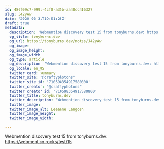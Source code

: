 ```yaml
---
id: 480f09c7-9991-4cf8-a35b-aa48cc416327
slug: J42yAw
date: '2020-08-31T19:51:25Z'
draft: true
metadata:
  description: 'Webmention discovery test 15 from tonyburns.dev: https://webmention.rocks/test/15 '
  og_title: tonyburns.dev
  og_url: https://tonyburns.dev/notes/J42yAw
  og_image: 
  og_image_height: 
  og_image_width: 
  og_type: article
  og_description: 'Webmention discovery test 15 from tonyburns.dev: https://webmention.rocks/test/15 '
  og_locale: en_US
  twitter_card: summary
  twitter_site: "@craftyphotons"
  twitter_site_id: '710598354917580800'
  twitter_creator: "@craftyphotons"
  twitter_creator_id: '710598354917580800'
  twitter_title: tonyburns.dev
  twitter_description: 'Webmention discovery test 15 from tonyburns.dev: https://webmention.rocks/test/15 '
  twitter_image: 
  twitter_image_alt: Leeanne Langosh
  twitter_image_height: 
  twitter_image_width: 

---
```


Webmention discovery test 15 from tonyburns.dev: https://webmention.rocks/test/15
